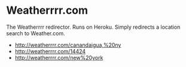 Weatherrrr.com
==============

The Weatherrrr redirector. Runs on Heroku. Simply redirects a location search to Weather.com.

- http://weatherrrr.com/canandaigua,%20ny
- http://weatherrrr.com/14424
- http://weatherrrr.com/new%20york
